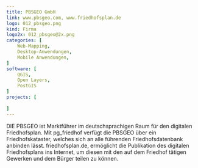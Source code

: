 ```yaml
---
title: PBSGEO GmbH
link: www.pbsgeo.com, www.friedhofsplan.de
logo: 012_pbsgeo.png
kind: Firma
logo2x: 012_pbsgeo@2x.png
categories: [
    Web-Mapping,
    Desktop-Anwendungen,
    Mobile Anwendungen,
]
software: [
	QGIS, 
	Open Layers, 
	PostGIS
]
projects: [
    
]
---
```


DIE PBSGEO ist Marktführer im deutschsprachigen Raum für den digitalen Friedhofsplan. Mit pg_friedhof verfügt die PBSGEO über ein Friedhofskataster, welches sich an alle führenden Friedhofsdatenbank anbinden lässt. friedhofsplan.de, ermöglicht die Publikation des digitalen Friedhofsplans ins Internet, um diesen mit den auf dem Friedhof tätigen Gewerken und dem Bürger teilen zu können.

